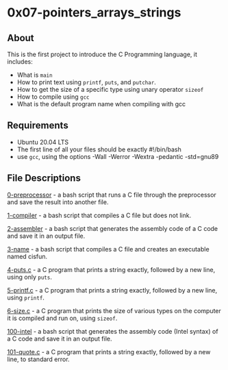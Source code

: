 # 0x07-pointers_arrays_strings 
## About
This is the first project to introduce the C Programming language, it includes:
- What is `main`
- How to print text using `printf`, `puts`, and `putchar`.
- How to get the size of a specific type using unary operator `sizeof`
- How to compile using `gcc`
- What is the default program name when compiling with gcc

## Requirements
- Ubuntu 20.04 LTS
- The first line of all your files should be exactly #!/bin/bash
- use `gcc`, using the options -Wall -Werror -Wextra -pedantic -std=gnu89

## File Descriptions
[0-preprocessor](https://github.com/szbrooks2017/holbertonschool-low_level_programming/blob/main/0x00-hello_world/0-preprocessor) -  a bash script that runs a C file through the preprocessor and save the result into another file.

[1-compiler](https://github.com/szbrooks2017/holbertonschool-low_level_programming/blob/main/0x00-hello_world/1-compiler) - a bash script that compiles a C file but does not link.

[2-assembler](https://github.com/szbrooks2017/holbertonschool-low_level_programming/blob/main/0x00-hello_world/2-assembler) -  a bash script that generates the assembly code of a C code and save it in an output file.

[3-name](https://github.com/szbrooks2017/holbertonschool-low_level_programming/blob/main/0x00-hello_world/3-name) - a bash script that compiles a C file and creates an executable named cisfun.

[4-puts.c](https://github.com/szbrooks2017/holbertonschool-low_level_programming/blob/main/0x00-hello_world/4-puts.c) - a C program that prints a string exactly, followed by a new line, using only `puts`.

[5-printf.c](https://github.com/szbrooks2017/holbertonschool-low_level_programming/blob/main/0x00-hello_world/5-printf.c) - a C program that prints a string exactly, followed by a new line, using `printf`.

[6-size.c](https://github.com/szbrooks2017/holbertonschool-low_level_programming/blob/main/0x00-hello_world/6-size.c) - a C program that prints the size of various types on the computer it is compiled and run on, using  `sizeof`.

[100-intel](https://github.com/szbrooks2017/holbertonschool-low_level_programming/blob/main/0x00-hello_world/100-intel) -  a bash script that generates the assembly code (Intel syntax) of a C code and save it in an output file.

[101-quote.c](https://github.com/szbrooks2017/holbertonschool-low_level_programming/blob/main/0x00-hello_world/101-quote.c) -  a C program that prints a string exactly, followed by a new line, to standard error.
